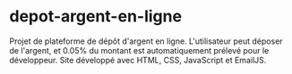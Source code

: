 # depot-argent-en-ligne
Projet de plateforme de dépôt d'argent en ligne. L'utilisateur peut déposer de l'argent, et 0.05% du montant est automatiquement prélevé pour le développeur. Site développé avec HTML, CSS, JavaScript et EmailJS.
